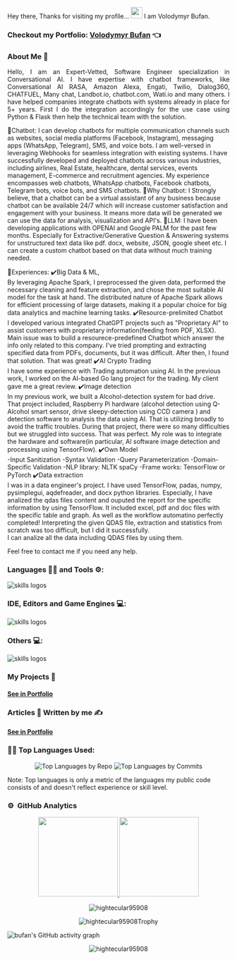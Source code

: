 <!-- ![NewTopWave](https://user-images.githubusercontent.com/81550376/180223627-d18d8aeb-4f5e-4715-94db-65b1b85822f1.svg) -->


<p align="center">
  <!-- <img width="" height="" src="https://avatars.githubusercontent.com/u/152673060?s=400&u=32566625e044f500d81bd41567e1acbc6c987d97&v=4"> -->
</p>

Hey there, Thanks for visiting my profile... 
<img src="https://raw.githubusercontent.com/MartinHeinz/MartinHeinz/master/wave.gif" width="26px" height="26px"> I am Volodymyr Bufan.

### Checkout my Portfolio: [Volodymyr Bufan](https://bufan-ai-portfolio.vercel.app/)  👈

<!-- ### Checkout my flagship project: [Let's Learn Linux](https://letslearnlinux.tech/)  👈

### Checkout my automation project: [Get Pair Extraordinaire](https://github.com/hightecular95908/Get-Pair-Extraordinaire)  👈 -->

<!--
### Let's Connect 🤳

 <a href="https://www.linkedin.com/in/hightecular95908/"><img src="https://img.shields.io/static/v1?label=LinkedIn&message=Volodymyr+Bufan &color=%230077b5&logo=linkedIn&logoColor=%230077b5" alt="LinkedIn - Volodymyr Bufan"></a>
[![Gmail - Volodymyr Bufan](https://img.shields.io/badge/Gmail-VolodymyrBufan -red?logo=gmail&logoColor=red)](pioneer95908@gmail.com)
-->

### About Me 🚀

 <p align="justify">
Hello, I am an Expert-Vetted, Software Engineer specialization in Conversational AI. 
I have expertise with chatbot frameworks, like  Conversational AI RASA, Amazon Alexa, Engati, Twilio, Dialog360, CHATFUEL, Many chat, Landbot.io, chatbot.com, Wati.io and many others.
I have helped companies integrate chatbots with systems already in place for 5+ years. 
First I do the integration accordingly for the use case using Python & Flask then help the technical team with the solution.

🚀Chatbot:
 I can develop chatbots for multiple communication channels such as websites, social media platforms (Facebook, Instagram), messaging apps (WhatsApp, Telegram), SMS, and voice bots. 
 I am well-versed in leveraging Webhooks for seamless integration with existing systems.
 I have successfully developed and deployed chatbots across various industries, including airlines, Real Estate, healthcare, dental services, events management, E-commerce and recruitment agencies. 
 My experience encompasses web chatbots, WhatsApp chatbots, Facebook chatbots, Telegram bots, voice bots, and SMS chatbots.
    🤩Why Chatbot:
    I Strongly believe, that a chatbot can be a virtual assistant of any business because chatbot can be available 24/7 which will increase customer satisfaction and engagement with your business. 
    It means more data will be generated we can use the data for analysis, visualization and API's.
🚀LLM:
 I have been developing applications with OPENAI and Google PALM for the past few months. 
 Especially for Extractive/Generative Question & Answering systems for unstructured text data like pdf. docx, website, JSON, google sheet etc.
 I can create a custom chatbot based on that data without much training needed.

🏅Experiences:
✔️Big Data & ML,<br>
By leveraging Apache Spark, I preprocessed the given data, performed the necessary cleaning and feature extraction, and chose the most suitable AI model for the task at hand. 
The distributed nature of Apache Spark allows for efficient processing of large datasets, making it a popular choice for big data analytics and machine learning tasks.
✔️Resource-prelimited Chatbot<br>
I developed various integrated ChatGPT projects such as "Proprietary AI" to assist customers with proprietary information(feeding from PDF, XLSX).
Main issue was to build a resourece-predefined Chatbot which answer the info only related to this company.
I've tried prompting and extracting specified data from PDFs, documents, but it was difficult.
After then, I found that solution.
That was great!
✔️AI Crypto Trading<br>
I have some experience with Trading automation using AI.
In the previous work, I worked on the AI-based Go lang project for the trading.
My client gave me a great review.
✔️Image detection<br>
In my previous work, we built a Alcohol-detection system for bad drive.
That project included,  Raspberry Pi hardware (alcohol detection using Q-Alcohol smart sensor, drive sleepy-detection using CCD camera ) and detection software to analysis the data using AI. 
That is utilizing broadly to avoid the traffic troubles.
During that project, there were so many difficulties but we struggled into success.
That was perfect.
My role was to integrate the hardware and software(in particular, AI software image detection and processing using TensorFlow).
✔️Own Model<br>
-Input Sanitization
-Syntax Validation
-Query Parameterization
-Domain-Specific Validation
-NLP library:
NLTK 
spaCy
-Frame works:
TensorFlow or PyTorch
✔️Data extraction<br>
I was in a data engineer's project.
I have used TensorFlow, padas, numpy, pysimplegui, aqdefreader, and docx python libraries.
Especially, I have analized the qdas files content and ouputed the report for the specific information by using TensorFlow.
It included excel, pdf and doc files with the specific table and graph.
As well as the workflow automatino perfectly completed!
Interpreting the given QDAS file, extraction and statistics from scratch was too difficult, but I did it successfully.  
I can analize all the data including QDAS files by using them.<br>

Feel free to contact me if you need any help.
 </p>

  
### Languages 🧑‍💻 and Tools ⚙️:

<img src="https://skillicons.dev/icons?i=git,github,githubactions,py,c,cpp,cs,dotnet,html,css,js,bootstrap,php,md,java" alt="skills logos" /> <br>

### IDE, Editors and Game Engines 💻:
<img src="https://skillicons.dev/icons?i=vscode,visualstudio,idea,unity,unreal,vim,replit" alt="skills logos" />

### Others 💻:

<img src="https://skillicons.dev/icons?i=linux,bash,regex,powershell,docker,azure,mysql,sqlite,gradle,maven,nginx,pr,ps,svg,discord,linkedin,netlify,gherkin" alt="skills logos" />

### My Projects 🙌

#### [See in Portfolio](H.app/)

### Articles 📝 Written by me ✍️

#### [See in Portfolio](https://bufan-ai-portfolio.vercel.app/)

### 👨‍💻 Top Languages Used:
<p align="center">
  <img align="center" src="https://github-profile-summary-cards.vercel.app/api/cards/repos-per-language?username=hightecular95908&theme=nord_dark" alt="Top Languages by Repo" />
  <img align="center" src="https://github-profile-summary-cards.vercel.app/api/cards/most-commit-language?username=hightecular95908&theme=nord_dark" alt="Top Languages by Commits" /></p>
  
  Note: Top languages is only a metric of the languages my public code consists of and doesn't reflect experience or skill level.
  
### ⚙️ &nbsp;GitHub Analytics

<p align="center">
<a href="https://github.com/hightecular95908">
  <img height="180em" src="https://github-readme-stats-eight-theta.vercel.app/api?username=hightecular95908&show_icons=true&theme=algolia&include_all_commits=true&count_private=true"/>
  <img height="180em" src="https://github-readme-stats-eight-theta.vercel.app/api/top-langs/?username=hightecular95908&layout=compact&langs_count=8&theme=algolia"/>
</a>
 <br />
  
<p align="center"><img align="center" src="https://github-readme-streak-stats.herokuapp.com/?user=hightecular95908&theme=algolia" alt="hightecular95908" /></p>

<p align="center"><img align="center" src="https://github-trophies.vercel.app/?username=hightecular95908&column=6&theme=algolia" alt="hightecular95908Trophy" /></p>



 ![bufan's GitHub activity graph]( https://github-readme-activity-graph.vercel.app/graph?username=hightecular95908&theme=react-dark&area=true&hide_border=true#gh-light-mode-only)
 
 <p align="center"><img src="https://visitor-badge.laobi.icu/badge?page_id=hightecular95908.hightecular95908" alt="hightecular95908" />

</p>


<!-- ![NewWave](https://user-images.githubusercontent.com/81550376/180223136-576934f8-2f40-4fb9-acd9-786d1d5d0f73.svg) -->
